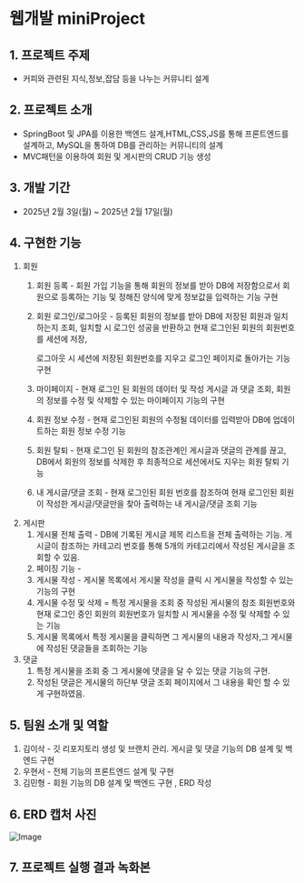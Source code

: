 # 웹개발 miniProject

## 1. 프로젝트 주제

- 커피와 관련된 지식,정보,잡담 등을 나누는 커뮤니티 설계

## 2. 프로젝트 소개

- SpringBoot 및 JPA를 이용한 백엔드 설계,HTML,CSS,JS를 통해 프론트엔드를 설계하고, MySQL을 통하여 DB를 관리하는 커뮤니티의 설계
- MVC패턴을 이용하여 회원 및 게시판의 CRUD 기능 생성

## 3. 개발 기간

- 2025년 2월 3일(월) ~ 2025년 2월 17일(월)

## 4. 구현한 기능

1. 회원 
    1. 회원 등록 - 회원 가입 기능을 통해 회원의 정보를 받아 DB에 저장함으로서 회원으로 등록하는 기능 및 정해진 양식에 맞게 정보값을 입력하는 기능 구현
    2. 회원 로그인/로그아웃 - 등록된 회원의 정보를 받아 DB에 저장된 회원과 일치하는지 조회, 일치할 시 로그인 성공을 반환하고 현재 로그인된 회원의 회원번호를 세션에 저장,

       로그아웃 시 세션에 저장된 회원번호를 지우고 로그인 페이지로 돌아가는 기능 구현
        
    4. 마이페이지 - 현재 로그인 된 회원의 데이터 및 작성 게시글 과 댓글 조회, 회원의 정보를 수정 및 삭제할 수 있는 마이페이지 기능의 구현
    5. 회원 정보 수정 - 현재 로그인된 회원의 수정될 데이터를 입력받아 DB에 업데이트하는 회원 정보 수정 기능
    6. 회원 탈퇴 - 현재 로그인 된 회원의 참조관계인 게시글과 댓글의 관계를 끊고, DB에서 회원의 정보를 삭제한 후 최종적으로 세션에서도 지우는 회원 탈퇴 기능
    7. 내 게시글/댓글 조회 - 현재 로그인된 회원 번호를 참조하여 현재 로그인된 회원이 작성한 게시글/댓글만을 찾아 출력하는 내 게시글/댓글 조회 기능
2. 게시판
    1. 게시물 전체 출력 - DB에 기록된 게시글 제목 리스트을 전체 출력하는 기능. 게시글이 참조하는 카테고리 번호를 통해 5개의 카테고리에서 작성된 게시글을 조회할 수 있음. 
    2. 페이징 기능 - 
    3. 게시물 작성 - 게시물 목록에서 게시물 작성을 클릭 시 게시물을 작성할 수 있는 기능의 구현
    4. 게시물 수정 및 삭제 = 특정 게시물을 조회 중 작성된 게시물의 참조 회원번호와 현재 로그인 중인 회원의 회원번호가 일치할 시 게시물을 수정 및 삭제할 수 있는 기능
    5. 게시물 목록에서 특정 게시물을 클릭하면 그 게시물의 내용과 작성자,그 게시물에 작성된 댓글들을 조회하는 기능
3. 댓글 
    1. 특정 게시물을 조회 중 그 게시물에 댓글을 달 수 있는 댓글 기능의 구현.
    2. 작성된 댓글은 게시물의 하단부 댓글 조회 페이지에서 그 내용을 확인 할 수 있게 구현하였음.
  

## 5. 팀원 소개 및 역할

1. 김이삭 - 깃 리포지토리 생성 및 브랜치 관리. 게시글 및 댓글 기능의 DB 설계 및 백엔드 구현
2. 우현서 - 전체 기능의 프론트엔드 설계 및 구현
3. 김민형 - 회원 기능의 DB 설계 및 백엔드 구현 , ERD 작성

## 6. ERD 캡처 사진

![Image](https://github.com/user-attachments/assets/3b41b09b-65a6-4707-bde7-e88f875621be)

## 7. 프로젝트 실행 결과 녹화본


